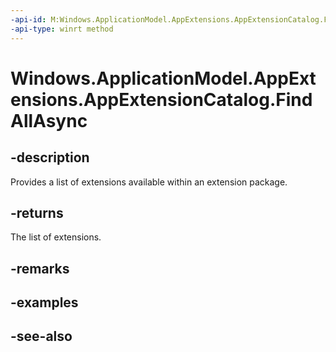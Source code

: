 ```yaml
---
-api-id: M:Windows.ApplicationModel.AppExtensions.AppExtensionCatalog.FindAllAsync
-api-type: winrt method
---
```


<!-- Method syntax
public Windows.Foundation.IAsyncOperation<Windows.Foundation.Collections.IVectorView<Windows.ApplicationModel.AppExtensions.AppExtension>> FindAllAsync()
-->

# Windows.ApplicationModel.AppExtensions.AppExtensionCatalog.FindAllAsync

## -description
Provides a list of extensions available within an extension package.
<!--What's the scope - need to understand open() better-->

## -returns
The list of extensions.

## -remarks

## -examples

## -see-also
